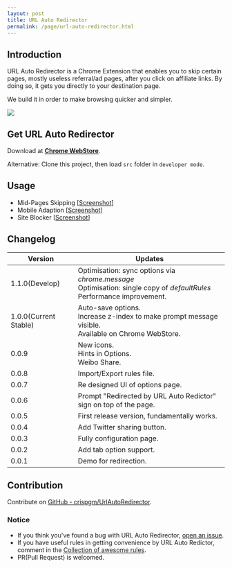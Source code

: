 ```yaml
---
layout: post
title: URL Auto Redirector
permalink: /page/url-auto-redirector.html
---
```


## Introduction

URL Auto Redirector is a Chrome Extension that enables you to skip certain pages, mostly useless referral/ad pages, after you click on affiliate links.
By doing so, it gets you directly to your destination page.

We build it in order to make browsing quicker and simpler.

[![](https://developer.chrome.com/webstore/images/ChromeWebStore_Badge_v2_206x58.png)](https://chrome.google.com/webstore/detail/mckfcfnegaimgcgepikhdnajpkkhdnkn)

## Get URL Auto Redirector

Download at [__Chrome WebStore__](https://chrome.google.com/webstore/detail/mckfcfnegaimgcgepikhdnajpkkhdnkn).

Alternative: Clone this project, then load ```src``` folder in ```developer mode```.

## Usage

* Mid-Pages Skipping \[[Screenshot](https://raw.githubusercontent.com/crispgm/UrlAutoRedirector/master/promotion/midpage-skipping.png)\]
* Mobile Adaption \[[Screenshot](https://raw.githubusercontent.com/crispgm/UrlAutoRedirector/master/promotion/mobile-adaption.png)\]
* Site Blocker \[[Screenshot](https://raw.githubusercontent.com/crispgm/UrlAutoRedirector/master/promotion/site-blocker.png)\]

## Changelog

|Version|<center>Updates</center>|
|-------|-------|
| 1.1.0(Develop) |  Optimisation: sync options via _chrome.message_<br>Optimisation: single copy of _defaultRules_<br>Performance improvement. |
| 1.0.0(Current Stable) | Auto-save options.<br>Increase z-index to make prompt message visible.<br>Available on Chrome WebStore. | 
| 0.0.9 | New icons.<br>Hints in Options.<br>Weibo Share. |
| 0.0.8 | Import/Export rules file. |
| 0.0.7 | Re designed UI of options page. |
| 0.0.6 | Prompt "Redirected by URL Auto Redictor" sign on top of the page. |
| 0.0.5 | First release version, fundamentally works. |
| 0.0.4 | Add Twitter sharing button. |
| 0.0.3 | Fully configuration page. |
| 0.0.2 | Add tab option support. |
| 0.0.1 | Demo for redirection. |

## Contribution

Contribute on [GitHub - crispgm/UrlAutoRedirector](https://github.com/crispgm/UrlAutoRedirector).

### Notice

* If you think you've found a bug with URL Auto Redirector, [open an issue](https://github.com/crispgm/UrlAutoRedirector/issues/new).
* If you have useful rules in getting convenience by URL Auto Redictor, comment in the [Collection of awesome rules](https://github.com/crispgm/UrlAutoRedirector/issues/17).
* PR(Pull Request) is welcomed.
